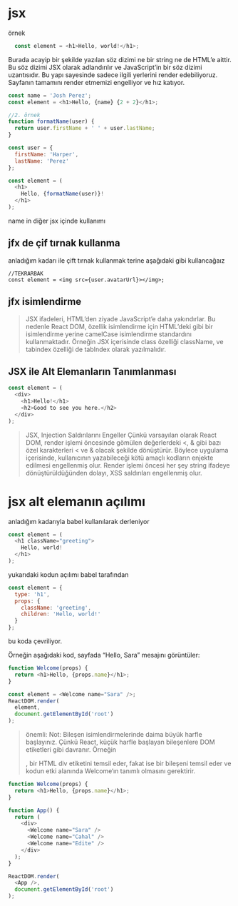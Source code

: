 # jsx

örnek
```javascript
  const element = <h1>Hello, world!</h1>;
```
Burada acayip bir şekilde yazılan söz dizimi ne bir string ne de HTML’e aittir. Bu söz dizimi JSX olarak adlandırılır ve JavaScript’in bir söz dizimi uzantısıdır.
Bu yapı sayesinde sadece ilgili yerlerini render edebiliyoruz. Sayfanın tamamını render etmemizi engelliyor ve hız katıyor.


```javascript
const name = 'Josh Perez';
const element = <h1>Hello, {name} {2 + 2}</h1>;

//2. örnek
function formatName(user) {
  return user.firstName + ' ' + user.lastName;
}

const user = {
  firstName: 'Harper',
  lastName: 'Perez'
};

const element = (
  <h1>
    Hello, {formatName(user)}!
  </h1>
);
```
name in diğer jsx içinde kullanımı


## jfx de çif tırnak kullanma
anladığım kadarı ile çift tırnak kullanmak terine aşağıdaki gibi kullancağaız
```
//TEKRARBAK
const element = <img src={user.avatarUrl}></img>;
```

## jfx isimlendirme
>JSX ifadeleri, HTML’den ziyade JavaScript’e daha yakındırlar. Bu nedenle React DOM, özellik isimlendirme için HTML’deki gibi bir isimlendirme yerine camelCase isimlendirme standardını kullanmaktadır.
> Örneğin JSX içerisinde class özelliği className, ve tabindex özelliği de tabIndex olarak yazılmalıdır.

## JSX ile Alt Elemanların Tanımlanması

```javascript
const element = (
  <div>
    <h1>Hello!</h1>
    <h2>Good to see you here.</h2>
  </div>
);
```

> JSX, Injection Saldırılarını Engeller Çünkü varsayılan olarak React DOM, render işlemi öncesinde gömülen değerlerdeki <, & gibi bazı özel karakterleri &lt; ve &amp; olacak şekilde dönüştürür. Böylece uygulama içerisinde, kullanıcının yazabileceği kötü amaçlı kodların enjekte edilmesi engellenmiş olur. Render işlemi öncesi her şey string ifadeye dönüştürüldüğünden dolayı, XSS saldırıları engellenmiş olur.

# jsx alt elemanın açılımı
anladığım kadarıyla babel kullanılarak derleniyor
```javascript
const element = (
  <h1 className="greeting">
    Hello, world!
  </h1>
);
```
yukarıdaki kodun açılımı babel tarafından
```javascript
const element = {
  type: 'h1',
  props: {
    className: 'greeting',
    children: 'Hello, world!'
  }
};
```
bu koda çevriliyor.

Örneğin aşağıdaki kod, sayfada “Hello, Sara” mesajını görüntüler:

```javascript
function Welcome(props) {
  return <h1>Hello, {props.name}</h1>;
}

const element = <Welcome name="Sara" />;
ReactDOM.render(
  element,
  document.getElementById('root')
);
```
> önemli: Not: Bileşen isimlendirmelerinde daima büyük harfle başlayınız. Çünkü React, küçük harfle başlayan bileşenlere DOM etiketleri gibi davranır. Örneğin <div />, bir HTML div etiketini temsil eder, fakat <Welcome /> ise bir bileşeni temsil eder ve kodun etki alanında Welcome‘ın tanımlı olmasını gerektirir.

```javascript
function Welcome(props) {
  return <h1>Hello, {props.name}</h1>;
}

function App() {
  return (
    <div>
      <Welcome name="Sara" />
      <Welcome name="Cahal" />
      <Welcome name="Edite" />
    </div>
  );
}

ReactDOM.render(
  <App />,
  document.getElementById('root')
);
```
